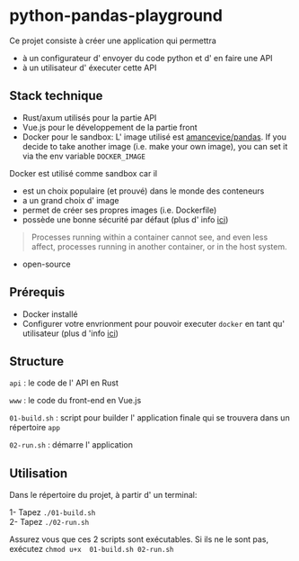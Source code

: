 # python-pandas-playground

Ce projet consiste à créer une application qui permettra

* à un configurateur d' envoyer du code python et d' en faire une API
* à un utilisateur d' éxecuter cette API

## Stack technique

* Rust/axum utilisés pour la partie API
* Vue.js pour le développement de la partie front
* Docker pour le sandbox: L' image utilisé est [amancevice/pandas](https://hub.docker.com/r/amancevice/pandas). If you decide to take another image (i.e. make your own image), you can set it via the env variable `DOCKER_IMAGE`

Docker est utilisé comme sandbox car il
* est un choix populaire (et prouvé) dans le monde des conteneurs
* a un grand choix d' image
* permet de créer ses propres images (i.e. Dockerfile)
* possède une bonne sécurité par défaut (plus d' info [ici](https://docs.docker.com/engine/security/#:~:text=this%20blog%20post%20.-,Conclusions,or%20another%20appropriate%20hardening%20system.))
> Processes running within a container cannot see, and even less affect, processes running in another container, or in the host system.
* open-source

## Prérequis
* Docker installé
* Configurer votre envrionment pour pouvoir executer `docker` en tant qu' utilisateur (plus d 'info [ici](https://docs.docker.com/engine/install/linux-postinstall/))



## Structure

`api` : le code de l' API en Rust

`www` : le code du front-end en Vue.js

`01-build.sh`   : script pour builder l' application finale qui se trouvera dans un répertoire `app`

`02-run.sh`     : démarre l' application


## Utilisation
Dans le répertoire du projet, à partir d' un terminal:

1- Tapez  `./01-build.sh`  
2- Tapez `./02-run.sh`

Assurez vous que ces 2 scripts sont exécutables. 
Si ils ne le sont pas, exécutez `chmod u+x  01-build.sh 02-run.sh`